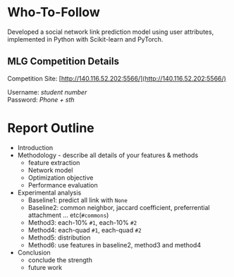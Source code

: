 # Who-To-Follow

Developed a social network link prediction model using user attributes, implemented in Python with Scikit-learn and PyTorch.

## MLG Competition Details

Competition Site: [http://140.116.52.202:5566/](http://140.116.52.202:5566/)

Username: *student number*  
Password: *Phone + sth*

# Report Outline
* Introduction
* Methodology - describe all details of your features & methods
  - feature extraction
  - Network model
  - Optimization objective
  - Performance evaluation
* Experimental analysis
  - Baseline1: predict all link with `None`
  - Baseline2: common neighbor, jaccard coefficient, preferrential attachment ... etc(`#commons`)
  - Method3: each-10% `#1`, each-10% `#2`
  - Method4: each-quad `#1`, each-quad `#2`
  - Method5: distribution
  - Method6: use features in baseline2, method3 and method4
* Conclusion
  - conclude the strength
  - future work
